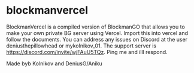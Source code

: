 # blockmanvercel
BlockmanVercel is a compiled version of BlockmanGO that allows you to make your own private BG server using Vercel. Import this into vercel and follow the documents. You can address any issues on Discord at the user deniusthepillowhead or mykolnikov_01. The support server is https://discord.com/invite/wjFAuU5TQz. Ping me and illl respond.








Made byb Kolnikov and DeniusG/Aniku
